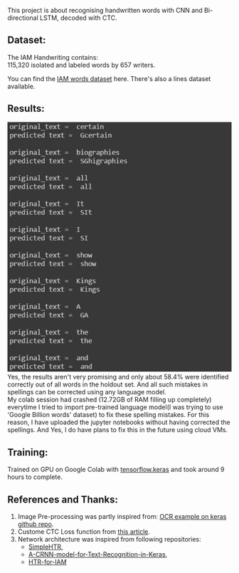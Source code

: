 This project is about recognising handwritten words with CNN and Bi-directional LSTM, decoded with CTC.

## Dataset:
The IAM Handwriting contains:  
115,320 isolated and labeled words by 657 writers.

You can find the <a href=http://www.fki.inf.unibe.ch/databases/iam-handwriting-database>IAM words dataset</a> here. There's also a lines dataset available.</br>

## Results:
<img src='sample predictions/sample predictions.jpg' alt=results><br>
Yes, the results aren't very promising and only about 58.4% were identified correctly out of all words in the holdout set. And all such mistakes in spellings can be corrected using any language model.<br>
My colab session had crashed (12.72GB of RAM filling up completely) everytime I tried to import pre-trained language model(I was trying to use 'Google Billion words' dataset) to fix these spelling mistakes. For this reason, I have uploaded the jupyter notebooks without having corrected the spellings. And Yes, I do have plans to fix this in the future using cloud VMs.
<!--
and rest of the detections have artifacts either at beginning or end of the words. E.g. "It" has been identified as "SIt", with an extra "S" at the beginning. So, obviously this is still far from perfect on holdout set(validation set)  
-->

## Training:
Trained on GPU on Google Colab with <a href=https://www.tensorflow.org/api_docs/python/tf/keras>tensorflow.keras</a> and took around 9 hours to complete.

## References and Thanks:
<ol>
<li>Image Pre-processing was partly inspired from: <a href ="https://github.com/keras-team/keras/blob/1a3ee8441933fc007be6b2beb47af67998d50737/examples/image_ocr.py"> OCR example on keras github repo</a>.</li>
<li>Custome CTC Loss function from <a href=https://towardsdatascience.com/intuitively-understanding-connectionist-temporal-classification-3797e43a86c>this article</a>.</li>
<li>Network architecture was inspired from following repositories:
  <ul>
    <li><a href=https://github.com/githubharald/SimpleHTR>SimpleHTR</a>,</li>
    <li><a href=https://github.com/TheAILearner/A-CRNN-model-for-Text-Recognition-in-Keras>A-CRNN-model-for-Text-Recognition-in-Keras</a>,</li>
    <li><a href=https://github.com/tuandoan998/HTR-for-IAM>HTR-for-IAM</a></li>
  </ul>
</ol>
